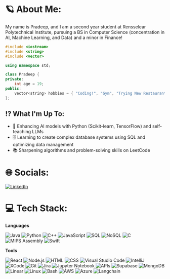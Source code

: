 # 🪐 About Me:

My name is Pradeep, and I am a second year student at Rensselear Polytechnical Institute, pursuing a BS in Computer Science (concentration in AI, Machine Learning, and Data) and a minor in Finance!

```cpp
#include <iostream>
#include <string>
#include <vector>

using namespace std;

class Pradeep {
private:
    int age = 19;
public:
    vector<string> hobbies = { "Coding!", "Gym", "Trying New Restaurants!", "Hanging Out With Friends", "Music" };
};
```

## ⁉️ What I'm Up To:

- 🤖 Enhancing AI models with Python (Scikit-learn, TensorFlow) and self-teaching LLMs
- 🗄️ Learning to create complex database systems using SQL and optimizing data management
- 📚 Sharpening algorithms and problem-solving skills on LeetCode

# 🌐 Socials:

[![LinkedIn](https://img.shields.io/badge/LinkedIn-%230077B5.svg?style=for-the-badge&logo=linkedin&logoColor=white)](https://linkedin.com/in/pradeep-giri-66a1712a7)

# 💻 Tech Stack:
**Languages**

![Java](https://img.shields.io/badge/Java-%23ED8B00.svg?style=for-the-badge&logo=java&logoColor=white)
![Python](https://img.shields.io/badge/Python-%233776AB.svg?style=for-the-badge&logo=python&logoColor=white)
![C++](https://img.shields.io/badge/C++-%2300599C.svg?style=for-the-badge&logo=c%2B%2B&logoColor=white)
![JavaScript](https://img.shields.io/badge/JavaScript-%23F7DF1E.svg?style=for-the-badge&logo=javascript&logoColor=black)
![SQL](https://img.shields.io/badge/SQL-%2300758F.svg?style=for-the-badge&logo=sqlite&logoColor=white)
![NoSQL](https://img.shields.io/badge/NoSQL-%2300E676.svg?style=for-the-badge&logo=mongodb&logoColor=white)
![C](https://img.shields.io/badge/C-%2300599C.svg?style=for-the-badge&logo=c&logoColor=white)
![MIPS Assembly](https://img.shields.io/badge/MIPS-%23FFA500.svg?style=for-the-badge&logo=assemblyscript&logoColor=white)
![Swift](https://img.shields.io/badge/Swift-%23FA7343.svg?style=for-the-badge&logo=swift&logoColor=white)

**Tools**

![React](https://img.shields.io/badge/React-%2320232a.svg?style=for-the-badge&logo=react&logoColor=%2361DAFB)
![Node.js](https://img.shields.io/badge/Node.js-%23339933.svg?style=for-the-badge&logo=nodedotjs&logoColor=white)
![HTML](https://img.shields.io/badge/HTML-%23E34F26.svg?style=for-the-badge&logo=html5&logoColor=white)
![CSS](https://img.shields.io/badge/CSS-%231572B6.svg?style=for-the-badge&logo=css3&logoColor=white)
![Visual Studio Code](https://img.shields.io/badge/VSCode-%23007ACC.svg?style=for-the-badge&logo=visualstudiocode&logoColor=white)
![IntelliJ](https://img.shields.io/badge/IntelliJ-%23000000.svg?style=for-the-badge&logo=intellijidea&logoColor=white)
![XCode](https://img.shields.io/badge/XCode-%231575F3.svg?style=for-the-badge&logo=xcode&logoColor=white)
![Git](https://img.shields.io/badge/Git-%23F05033.svg?style=for-the-badge&logo=git&logoColor=white)
![Jira](https://img.shields.io/badge/Jira-%230A0FFF.svg?style=for-the-badge&logo=jira&logoColor=white)
![Jupyter Notebook](https://img.shields.io/badge/Jupyter-%23F37626.svg?style=for-the-badge&logo=jupyter&logoColor=white)
![APIs](https://img.shields.io/badge/API-%23FF6C37.svg?style=for-the-badge&logo=postman&logoColor=white)
![Supabase](https://img.shields.io/badge/Supabase-%233ECF8E.svg?style=for-the-badge&logo=supabase&logoColor=white)
![MongoDB](https://img.shields.io/badge/MongoDB-%2347A248.svg?style=for-the-badge&logo=mongodb&logoColor=white)
![Linear](https://img.shields.io/badge/Linear-%23000000.svg?style=for-the-badge&logo=linear&logoColor=white)
![Linux](https://img.shields.io/badge/Linux-%23FCC624.svg?style=for-the-badge&logo=linux&logoColor=black)
![Bash](https://img.shields.io/badge/Bash-%234EAA25.svg?style=for-the-badge&logo=gnubash&logoColor=white)
![AWS](https://img.shields.io/badge/AWS-%23FF9900.svg?style=for-the-badge&logo=amazonaws&logoColor=white)
![Azure](https://img.shields.io/badge/Azure-%230072C6.svg?style=for-the-badge&logo=microsoftazure&logoColor=white)
![Langchain](https://img.shields.io/badge/Langchain-%231572B6.svg?style=for-the-badge&logo=chainlink&logoColor=white)



<!--
**pradeepg78/pradeepg78** is a ✨ _special_ ✨ repository because its `README.md` (this file) appears on your GitHub profile.

Here are some ideas to get you started:

- 🔭 I’m currently working on ...
- 🌱 I’m currently learning ...
- 👯 I’m looking to collaborate on ...
- 🤔 I’m looking for help with ...
- 💬 Ask me about ...
- 📫 How to reach me: ...
- 😄 Pronouns: ...
- ⚡ Fun fact: ...
-->
